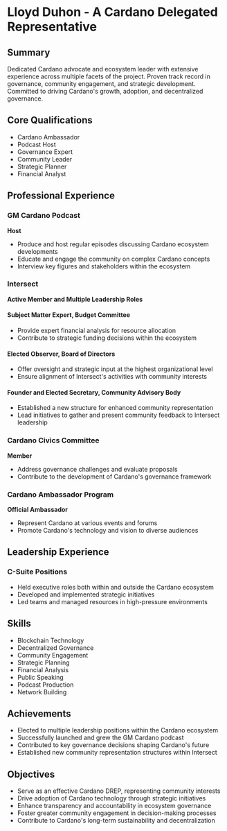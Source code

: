 # Lloyd Duhon - A Cardano Delegated Representative

## Summary

Dedicated Cardano advocate and ecosystem leader with extensive experience across multiple facets of the project. Proven track record in governance, community engagement, and strategic development. Committed to driving Cardano's growth, adoption, and decentralized governance.

## Core Qualifications

- Cardano Ambassador
- Podcast Host
- Governance Expert
- Community Leader
- Strategic Planner
- Financial Analyst

## Professional Experience

### GM Cardano Podcast
**Host**
- Produce and host regular episodes discussing Cardano ecosystem developments
- Educate and engage the community on complex Cardano concepts
- Interview key figures and stakeholders within the ecosystem

### Intersect
**Active Member and Multiple Leadership Roles**

#### Subject Matter Expert, Budget Committee
- Provide expert financial analysis for resource allocation
- Contribute to strategic funding decisions within the ecosystem

#### Elected Observer, Board of Directors
- Offer oversight and strategic input at the highest organizational level
- Ensure alignment of Intersect's activities with community interests

#### Founder and Elected Secretary, Community Advisory Body
- Established a new structure for enhanced community representation
- Lead initiatives to gather and present community feedback to Intersect leadership

### Cardano Civics Committee
**Member**
- Address governance challenges and evaluate proposals
- Contribute to the development of Cardano's governance framework

### Cardano Ambassador Program
**Official Ambassador**
- Represent Cardano at various events and forums
- Promote Cardano's technology and vision to diverse audiences

## Leadership Experience

### C-Suite Positions
- Held executive roles both within and outside the Cardano ecosystem
- Developed and implemented strategic initiatives
- Led teams and managed resources in high-pressure environments

## Skills

- Blockchain Technology
- Decentralized Governance
- Community Engagement
- Strategic Planning
- Financial Analysis
- Public Speaking
- Podcast Production
- Network Building

## Achievements

- Elected to multiple leadership positions within the Cardano ecosystem
- Successfully launched and grew the GM Cardano podcast
- Contributed to key governance decisions shaping Cardano's future
- Established new community representation structures within Intersect

## Objectives

- Serve as an effective Cardano DREP, representing community interests
- Drive adoption of Cardano technology through strategic initiatives
- Enhance transparency and accountability in ecosystem governance
- Foster greater community engagement in decision-making processes
- Contribute to Cardano's long-term sustainability and decentralization

